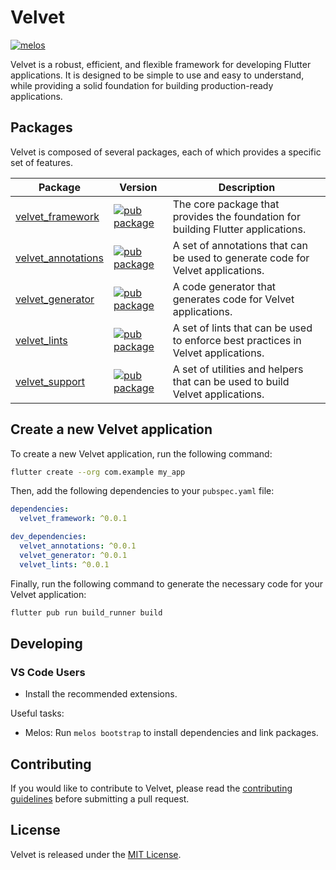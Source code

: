 # Velvet

[![melos](https://img.shields.io/badge/maintained%20with-melos-f700ff.svg?style=flat-square)](https://github.com/invertase/melos)

Velvet is a robust, efficient, and flexible framework for developing Flutter applications.
It is designed to be simple to use and easy to understand, while providing a solid foundation for building production-ready applications.

## Packages

Velvet is composed of several packages, each of which provides a specific set of features.

| Package | Version | Description |
| ------- | ------- | ----------- |
| [velvet_framework](packages/velvet_framework) | [![pub package](https://img.shields.io/pub/v/velvet_framework.svg)](https://pub.dev/packages/velvet_framework) | The core package that provides the foundation for building Flutter applications. |
| [velvet_annotations](packages/velvet_annotations) | [![pub package](https://img.shields.io/pub/v/velvet_annotations.svg)](https://pub.dev/packages/velvet_annotations) | A set of annotations that can be used to generate code for Velvet applications. |
| [velvet_generator](packages/velvet_generator) | [![pub package](https://img.shields.io/pub/v/velvet_generator.svg)](https://pub.dev/packages/velvet_generator) | A code generator that generates code for Velvet applications. |
| [velvet_lints](packages/velvet_lints) | [![pub package](https://img.shields.io/pub/v/velvet_lints.svg)](https://pub.dev/packages/velvet_lints) | A set of lints that can be used to enforce best practices in Velvet applications. |
| [velvet_support](packages/velvet_support) | [![pub package](https://img.shields.io/pub/v/velvet_support.svg)](https://pub.dev/packages/velvet_support) | A set of utilities and helpers that can be used to build Velvet applications. |

## Create a new Velvet application

To create a new Velvet application, run the following command:

```bash
flutter create --org com.example my_app
```

Then, add the following dependencies to your `pubspec.yaml` file:

```yaml
dependencies:
  velvet_framework: ^0.0.1

dev_dependencies:
  velvet_annotations: ^0.0.1
  velvet_generator: ^0.0.1
  velvet_lints: ^0.0.1
```

Finally, run the following command to generate the necessary code for your Velvet application:

```bash
flutter pub run build_runner build
```

## Developing

### VS Code Users

- Install the recommended extensions.

Useful tasks:
- Melos: Run `melos bootstrap` to install dependencies and link packages.


## Contributing

If you would like to contribute to Velvet, please read the [contributing guidelines](CONTRIBUTING.md) before submitting a pull request.

## License

Velvet is released under the [MIT License](LICENSE).

